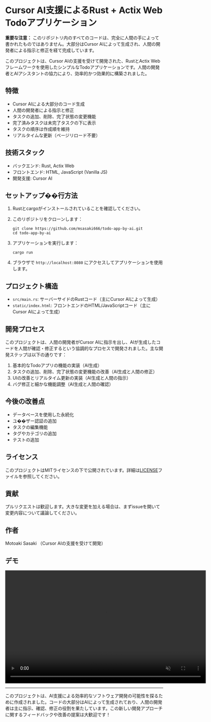 # Cursor AI支援によるRust + Actix Web Todoアプリケーション

**重要な注意：** このリポジトリ内のすべてのコードは、完全に人間の手によって書かれたものではありません。大部分はCursor AIによって生成され、人間の開発者による指示と修正を経て完成しています。

このプロジェクトは、Cursor AIの支援を受けて開発された、RustとActix Webフレームワークを使用したシンプルなTodoアプリケーションです。人間の開発者とAIアシスタントの協力により、効率的かつ効果的に構築されました。

## 特徴

- Cursor AIによる大部分のコード生成
- 人間の開発者による指示と修正
- タスクの追加、削除、完了状態の変更機能
- 完了済みタスクは未完了タスクの下に表示
- タスクの順序は作成順を維持
- リアルタイムな更新（ページリロード不要）

## 技術スタック

- バックエンド: Rust, Actix Web
- フロントエンド: HTML, JavaScript (Vanilla JS)
- 開発支援: Cursor AI

## セットアップ��行方法

1. Rustとcargoがインストールされていることを確認してください。

2. このリポジトリをクローンします：
   ```
   git clone https://github.com/msasaki666/todo-app-by-ai.git
   cd todo-app-by-ai
   ```

3. アプリケーションを実行します：
   ```
   cargo run
   ```

4. ブラウザで `http://localhost:8080` にアクセスしてアプリケーションを使用します。

## プロジェクト構造

- `src/main.rs`: サーバーサイドのRustコード（主にCursor AIによって生成）
- `static/index.html`: フロントエンドのHTML/JavaScriptコード（主にCursor AIによって生成）

## 開発プロセス

このプロジェクトは、人間の開発者がCursor AIに指示を出し、AIが生成したコードを人間が確認・修正するという協調的なプロセスで開発されました。主な開発ステップは以下の通りです：

1. 基本的なTodoアプリの機能の実装（AI生成）
2. タスクの追加、削除、完了状態の変更機能の改善（AI生成と人間の修正）
3. UIの改善とリアルタイム更新の実装（AI生成と人間の指示）
4. バグ修正と細かな機能調整（AI生成と人間の確認）

## 今後の改善点

- データベースを使用した永続化
- ユ��ザー認証の追加
- タスクの編集機能
- タグやカテゴリの追加
- テストの追加

## ライセンス

このプロジェクトはMITライセンスの下で公開されています。詳細は[LICENSE](LICENSE)ファイルを参照してください。

## 貢献

プルリクエストは歓迎します。大きな変更を加える場合は、まずissueを開いて変更内容について議論してください。

## 作者

Motoaki Sasaki （Cursor AIの支援を受けて開発）

## デモ

<video width="640" height="360" controls muted>
  <source src="docs/demo.mov" type="video/quicktime">
  お使いのブラウザはビデオタグをサポートしていません。
</video>

---

このプロジェクトは、AI支援による効率的なソフトウェア開発の可能性を探るために作成されました。コードの大部分はAIによって生成されており、人間の開発者は主に指示、確認、修正の役割を果たしています。この新しい開発アプローチに関するフィードバックや改善の提案は大歓迎です！
